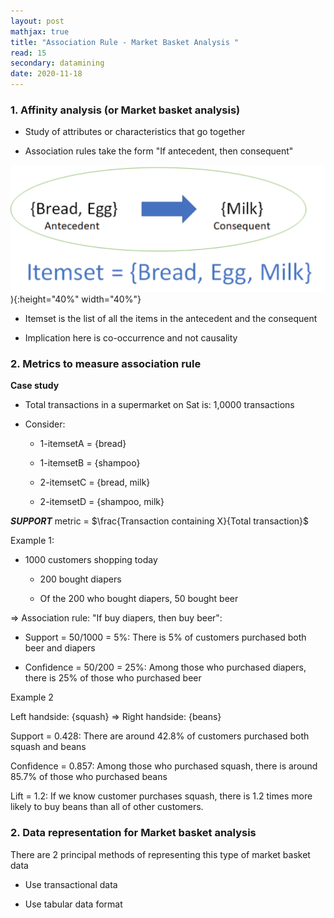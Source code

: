 ```yaml
---
layout: post
mathjax: true
title: "Association Rule - Market Basket Analysis "
read: 15
secondary: datamining
date: 2020-11-18
---
```

### 1. Affinity analysis (or Market basket analysis)

- Study of attributes or characteristics that go together
  
- Association rules take the form "If antecedent, then consequent"

![](association-rule1.png)){:height="40%" width="40%"}

- Itemset is the list of all the items in the antecedent and the consequent

- Implication here is co-occurrence and not causality

### 2. Metrics to measure association rule

**Case study**

- Total transactions in a supermarket on Sat is: 1,0000 transactions

- Consider: 
  
  -  1-itemsetA = {bread}
  
  -  1-itemsetB = {shampoo}
  
  - 2-itemsetC = {bread, milk}

  - 2-itemsetD = {shampoo, milk}

***SUPPORT*** metric = $\frac{Transaction containing X}{Total transaction}$




Example 1:

- 1000 customers shopping today
  
  - 200 bought diapers

  - Of the 200 who bought diapers, 50 bought beer

=> Association rule: "If buy diapers, then buy beer":

  - Support = 50/1000 = 5%: There is 5% of customers purchased both beer and diapers

  - Confidence = 50/200 = 25%: Among those who purchased diapers, there is 25% of those who purchased beer

Example 2

Left handside: {squash} => Right handside: {beans}

Support = 0.428: There are around 42.8% of customers purchased both squash and beans

Confidence = 0.857: Among those who purchased squash, there is around 85.7% of those who purchased beans

Lift = 1.2: If we know customer purchases squash, there is 1.2 times more likely to buy beans than all of other customers.

### 2. Data representation for Market basket analysis

There are 2 principal methods of representing this type of market basket data

- Use transactional data

- Use tabular data format 




